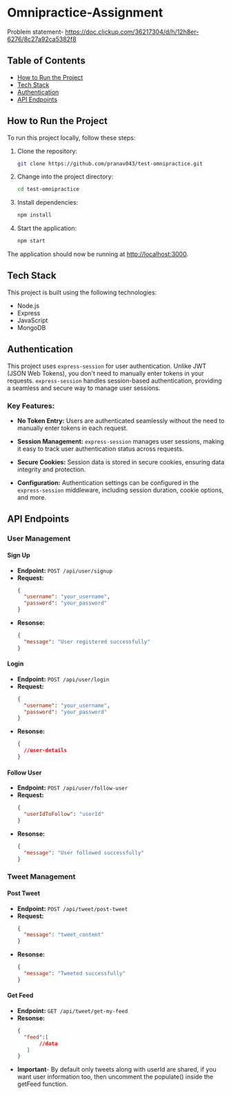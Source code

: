 # Omnipractice-Assignment

Problem statement- https://doc.clickup.com/36217304/d/h/12h8er-6276/8c27a92ca5382f8

## Table of Contents

- [How to Run the Project](#how-to-run-the-project)
- [Tech Stack](#tech-stack)
- [Authentication](#Authentication)
- [API Endpoints](#api-endpoints)

## How to Run the Project

To run this project locally, follow these steps:

1. Clone the repository:

    ```bash
    git clone https://github.com/pranav043/test-omnipractice.git
    ```

2. Change into the project directory:

    ```bash
    cd test-omnipractice
    ```

3. Install dependencies:

    ```bash
    npm install
    ```

4. Start the application:

    ```bash
    npm start
    ```

The application should now be running at [http://localhost:3000](http://localhost:3000).

## Tech Stack

This project is built using the following technologies:

- Node.js
- Express
- JavaScript
- MongoDB

## Authentication

This project uses `express-session` for user authentication. Unlike JWT (JSON Web Tokens), you don't need to manually enter tokens in your requests. `express-session` handles session-based authentication, providing a seamless and secure way to manage user sessions.

### Key Features:

- **No Token Entry:** Users are authenticated seamlessly without the need to manually enter tokens in each request.

- **Session Management:** `express-session` manages user sessions, making it easy to track user authentication status across requests.

- **Secure Cookies:** Session data is stored in secure cookies, ensuring data integrity and protection.

- **Configuration:** Authentication settings can be configured in the `express-session` middleware, including session duration, cookie options, and more.


## API Endpoints

### User Management

#### Sign Up

- **Endpoint:** `POST /api/user/signup`
- **Request:**
  ```json
  {
    "username": "your_username",
    "password": "your_password"
  }
- **Resonse:**
  ```json
  {
    "message": "User registered successfully"
  }

#### Login

- **Endpoint:** `POST /api/user/login`
- **Request:**
  ```json
  {
    "username": "your_username",
    "password": "your_password"
  }
- **Resonse:**
  ```json
  {
    //user-details
  }

#### Follow User

- **Endpoint:** `POST /api/user/follow-user`
- **Request:**
  ```json
  {
    "userIdToFollow": "userId"
  }
- **Resonse:**
  ```json
  {
    "message": "User followed successfully"
  }


### Tweet Management

#### Post Tweet

- **Endpoint:** `POST /api/tweet/post-tweet`
- **Request:**
  ```json
  {
    "message": "tweet_content"
  }
- **Resonse:**
  ```json
  {
    "message": "Tweeted successfully"
  }

#### Get Feed

- **Endpoint:** `GET /api/tweet/get-my-feed`
- **Resonse:**
  ```json
  {
    "feed":[
         //data
     ]
  }
- **Important**- By default only tweets along with userId are shared, if you want user information too, then uncomment the populate() inside the getFeed function.
